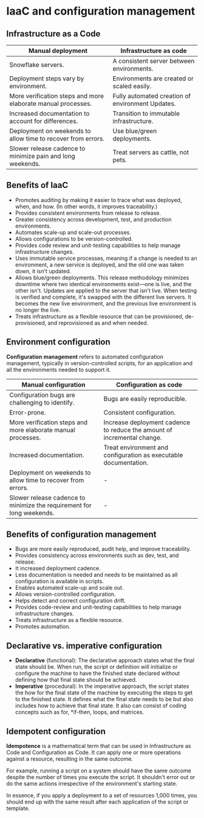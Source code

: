 # IaaC and configuration management
## Infrastructure as a Code

|Manual deployment	|Infrastructure as code|
|---|---|
|Snowflake servers.|	A consistent server between environments.|
|Deployment steps vary by environment.	|Environments are created or scaled easily.|
|More verification steps and more elaborate manual processes.|	Fully automated creation of environment Updates.|
|Increased documentation to account for differences.|	Transition to immutable infrastructure.|
|Deployment on weekends to allow time to recover from errors.|	Use blue/green deployments.|
|Slower release cadence to minimize pain and long weekends.|	Treat servers as cattle, not pets.|

## Benefits of IaaC

- Promotes auditing by making it easier to trace what was deployed, when, and how. (In other words, it improves traceability.)
- Provides consistent environments from release to release.
- Greater consistency across development, test, and production environments.
- Automates scale-up and scale-out processes.
- Allows configurations to be version-controlled.
- Provides code review and unit-testing capabilities to help manage infrastructure changes.
- Uses immutable service processes, meaning if a change is needed to an environment, a new service is deployed, and the old one was taken down, it isn't updated.
- Allows blue/green deployments. This release methodology minimizes downtime where two identical environments exist—one is live, and the other isn't. Updates are applied to the server that isn't live. When testing is verified and complete, it's swapped with the different live servers. It becomes the new live environment, and the previous live environment is no longer the live.
- Treats infrastructure as a flexible resource that can be provisioned, de-provisioned, and reprovisioned as and when needed.

## Environment configuration
**Configuration management** refers to automated configuration management, typically in version-controlled scripts, for an application and all the environments needed to support it.

|Manual configuration|	Configuration as code|
|---|---|
|Configuration bugs are challenging to identify.|	Bugs are easily reproducible.|
|Error-prone.|	Consistent configuration.|
|More verification steps and more elaborate manual processes.	|Increase deployment cadence to reduce the amount of incremental change.|
|Increased documentation.	|Treat environment and configuration as executable documentation.|
|Deployment on weekends to allow time to recover from errors.|- |	
|Slower release cadence to minimize the requirement for long weekends.|-|	

## Benefits of configuration management

- Bugs are more easily reproduced, audit help, and improve traceability.
- Provides consistency across environments such as dev, test, and release.
- It increased deployment cadence.
- Less documentation is needed and needs to be maintained as all configuration is available in scripts.
- Enables automated scale-up and scale out.
- Allows version-controlled configuration.
- Helps detect and correct configuration drift.
- Provides code-review and unit-testing capabilities to help manage infrastructure changes.
- Treats infrastructure as a flexible resource.
- Promotes automation.

## Declarative vs. imperative configuration

- **Declarative** (functional): The declarative approach states what the final state should be. When run, the script or definition will initialize or configure the machine to have the finished state declared without defining how that final state should be achieved.
- **Imperative** (procedural): In the imperative approach, the script states the how for the final state of the machine by executing the steps to get to the finished state. It defines what the final state needs to be but also includes how to achieve that final state. It also can consist of coding concepts such as for, *if-then, loops, and matrices.

## Idempotent  configuration
**Idempotence** is a mathematical term that can be used in Infrastructure as Code and Configuration as Code. It can apply one or more operations against a resource, resulting in the same outcome.

For example, running a script on a system should have the same outcome despite the number of times you execute the script. It shouldn't error out or do the same actions irrespective of the environment's starting state.

In essence, if you apply a deployment to a set of resources 1,000 times, you should end up with the same result after each application of the script or template.